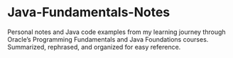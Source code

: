 # Java-Fundamentals-Notes
Personal notes and Java code examples from my learning journey through Oracle’s Programming Fundamentals and Java Foundations courses. Summarized, rephrased, and organized for easy reference.
